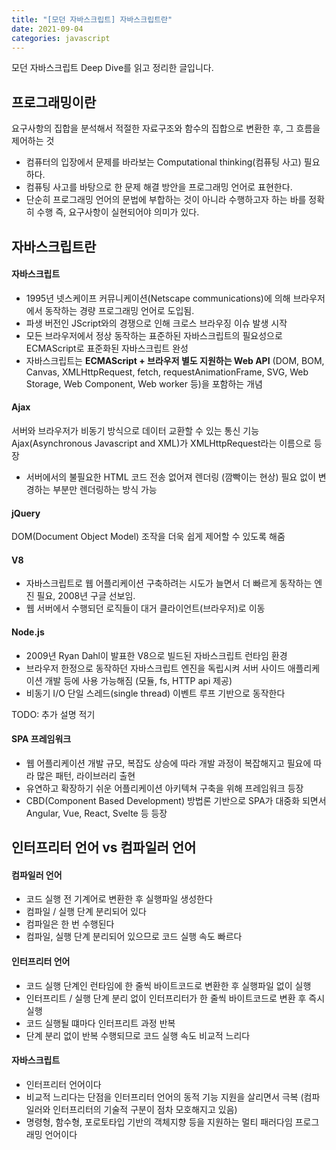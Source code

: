 ```yaml
---
title: "[모던 자바스크립트] 자바스크립트란"
date: 2021-09-04
categories: javascript
---
```

모던 자바스크립트 Deep Dive를 읽고 정리한 글입니다.

## 프로그래밍이란
요구사항의 집합을 분석해서 적절한 자료구조와 함수의 집합으로 변환한 후, 그 흐름을 제어하는 것
- 컴퓨터의 입장에서 문제를 바라보는 Computational thinking(컴퓨팅 사고) 필요하다.
- 컴퓨팅 사고를 바탕으로 한 문제 해결 방안을 프로그래밍 언어로 표현한다.
- 단순히 프로그래밍 언어의 문법에 부합하는 것이 아니라 수행하고자 하는 바를 정확히 수행 즉, 요구사항이 실현되어야 의미가 있다.

## 자바스크립트란

#### 자바스크립트
- 1995년 넷스케이프 커뮤니케이션(Netscape communications)에 의해 브라우저에서 동작하는 경량 프로그래밍 언어로 도입됨.
- 파생 버전인 JScript와의 경쟁으로 인해 크로스 브라우징 이슈 발생 시작
- 모든 브라우저에서 정상 동작하는 표준하된 자바스크립트의 필요성으로 ECMAScript로 표준화된 자바스크립트 완성
- 자바스크립트는 **ECMAScript + 브라우저 별도 지원하는 Web API** (DOM, BOM, Canvas, XMLHttpRequest, fetch, requestAnimationFrame, SVG, Web Storage, Web Component, Web worker 등)을 포함하는 개념


#### Ajax
서버와 브라우저가 비동기 방식으로 데이터 교환할 수 있는 통신 기능 Ajax(Asynchronous Javascript and XML)가 XMLHttpRequest라는 이름으로 등장
- 서버에서의 불필요한 HTML 코드 전송 없어져 렌더링 (깜빡이는 현상) 필요 없이 변경하는 부분만 렌더링하는 방식 가능

#### jQuery
DOM(Document Object Model) 조작을 더욱 쉽게 제어할 수 있도록 해줌

#### V8
- 자바스크립트로 웹 어플리케이션 구축하려는 시도가 늘면서 더 빠르게 동작하는 엔진 필요, 2008년 구글 선보임.
- 웹 서버에서 수행되던 로직들이 대거 클라이언트(브라우저)로 이동

#### Node.js
- 2009년 Ryan Dahl이 발표한 V8으로 빌드된 자바스크립트 런타임 환경
- 브라우저 한정으로 동작하던 자바스크립트 엔진을 독립시켜 서버 사이드 애플리케이션 개발 등에 사용 가능해짐 (모듈, fs, HTTP api 제공)
- 비동기 I/O 단일 스레드(single thread) 이벤트 루프 기반으로 동작한다

TODO: 추가 설명 적기

#### SPA 프레임워크
- 웹 어플리케이션 개발 규모, 복잡도 상승에 따라 개발 과정이 복잡해지고 필요에 따라 많은 패턴, 라이브러리 출현
- 유연하고 확장하기 쉬운 어플리케이션 아키텍쳐 구축을 위해 프레임워크 등장
- CBD(Component Based Development) 방법론 기반으로 SPA가 대중화 되면서 Angular, Vue, React, Svelte 등 등장

## 인터프리터 언어 vs 컴파일러 언어
#### 컴파일러 언어
- 코드 실행 전 기계어로 변환한 후 실행파일 생성한다
- 컴파일 / 실행 단계 분리되어 있다
- 컴파일은 한 번 수행된다
- 컴파일, 실행 단계 분리되어 있으므로 코드 실행 속도 빠르다

#### 인터프리터 언어
- 코드 실행 단계인 런타임에 한 줄씩 바이트코드로 변환한 후 실행파일 없이 실행
- 인터프리트 / 실행 단계 분리 없이 인터프리터가 한 줄씩 바이트코드로 변환 후 즉시 실행
- 코드 실행될 떄마다 인터프리트 과정 반복
- 단계 분리 없이 반복 수행되므로 코드 실행 속도 비교적 느리다

#### 자바스크립트
- 인터프리터 언어이다
- 비교적 느리다는 단점을 인터프리터 언어의 동적 기능 지원을 살리면서 극복 (컴파일러와 인터프리터의 기술적 구분이 점차 모호해지고 있음)
- 명령형, 함수형, 포로토타입 기반의 객체지향 등을 지원하는 멀티 패러다임 프로그래밍 언어이다 

